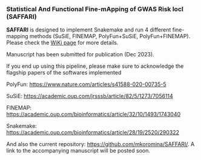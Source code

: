 ### Statistical And Functional Fine-mApping of GWAS Risk locI (SAFFARI) 

**SAFFARI** is designed to implement Snakemake and run 4 different fine-mapping methods (SuSiE, FINEMAP, PolyFun+SuSiE, PolyFun+FINEMAP).
Please check the [WiKi page](https://github.com/mkoromina/SAFFARI/wiki) for more details.

Manuscript has been submitted for publication (Dec 2023).

If you end up using this pipeline, please make sure to acknowledge the flagship papers of the softwares implemented

PolyFun: https://www.nature.com/articles/s41588-020-00735-5

SuSiE: https://academic.oup.com/jrsssb/article/82/5/1273/7056114

FINEMAP: https://academic.oup.com/bioinformatics/article/32/10/1493/1743040

Snakemake: https://academic.oup.com/bioinformatics/article/28/19/2520/290322

And also the current repository: https://github.com/mkoromina/SAFFARI/. A link to the accompanying manuscript will be posted soon.
